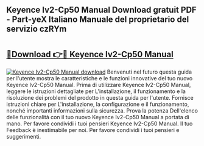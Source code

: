 ## Keyence Iv2-Cp50 Manual Download gratuit PDF - Part-yeX Italiano Manuale del proprietario del servizio czRYm

# <h2><a href="http://dfa0mo.blite.top/?on=Keyence+Iv2-Cp50+Manual">🔗Download 👉🔴 Keyence Iv2-Cp50 Manual</a></h2>

[![Keyence Iv2-Cp50 Manual download](https://i.imgur.com/lujVjoI.png)](http://dfa0mo.blite.top/?on=Keyence+Iv2-Cp50+Manual)
Benvenuti nel futuro questa guida per l'utente mostra le caratteristiche e le funzioni innovative del tuo nuovo Keyence Iv2-Cp50 Manual. Prima di utilizzare Keyence Iv2-Cp50 Manual, leggere le istruzioni dettagliate per L'installazione, il funzionamento e la risoluzione dei problemi del prodotto in questa guida per l'utente. Fornisce istruzioni chiare per L'installazione, la configurazione e il funzionamento, nonché importanti informazioni sulla sicurezza. Prova la potenza Dell'elenco delle funzionalità con il tuo nuovo Keyence Iv2-Cp50 Manual a portata di mano. Per favore condividi i tuoi pensieri Keyence Iv2-Cp50 Manual. Il tuo Feedback è inestimabile per noi. Per favore condividi i tuoi pensieri e suggerimenti.

